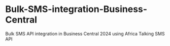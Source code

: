 # Bulk-SMS-integration-Business-Central

Bulk SMS API integration in Business Central 2024 using Africa Talking SMS API
